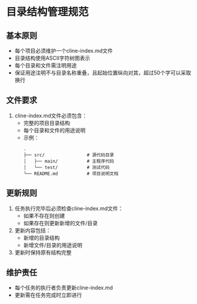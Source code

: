 # 目录结构管理规范

## 基本原则
- 每个项目必须维护一个cline-index.md文件
- 目录结构使用ASCII字符树图表示
- 每个目录和文件需注明用途
- 保证用途注明不与目录名称重叠，且起始位置纵向对其，超过50个字可以采取换行

## 文件要求
1. cline-index.md文件必须包含：
   - 完整的项目目录结构
   - 每个目录和文件的用途说明
   - 示例：
     ```
     .
     ├── src/                # 源代码目录
     │   ├── main/           # 主程序代码
     │   └── test/           # 测试代码
     └── README.md           # 项目说明文档
     ```

## 更新规则
1. 任务执行完毕后必须检查cline-index.md文件：
   - 如果不存在则创建
   - 如果存在则更新新增的文件/目录
2. 更新内容包括：
   - 新增的目录结构
   - 新增文件/目录的用途说明
3. 更新时保持原有结构完整

## 维护责任
- 每个任务的执行者负责更新cline-index.md
- 更新需在任务完成时立即进行
